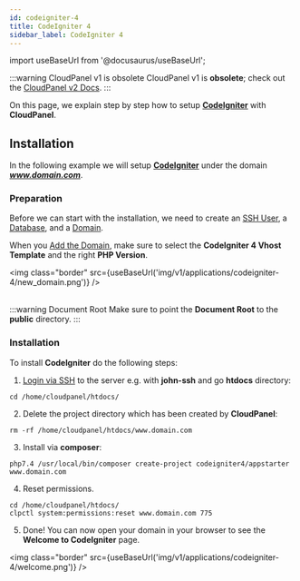 ```yaml
---
id: codeigniter-4
title: CodeIgniter 4
sidebar_label: CodeIgniter 4
---
```


import useBaseUrl from '@docusaurus/useBaseUrl';

:::warning CloudPanel v1 is obsolete
CloudPanel v1 is **obsolete**; check out the [CloudPanel v2 Docs](https://www.cloudpanel.io/docs/v2/introduction/).
:::

On this page, we explain step by step how to setup **[CodeIgniter](https://codeigniter.com/)** with **CloudPanel**.

## Installation

In the following example we will setup **[CodeIgniter](https://codeigniter.com/)** under the domain ***www.domain.com***.

### Preparation

Before we can start with the installation, we need to create an [SSH User](../frontend-area/users#adding-a-user), a [Database](../frontend-area/databases#adding-a-database), and a [Domain](../frontend-area/domains#adding-a-domain).

When you [Add the Domain](../frontend-area/domains#adding-a-domain), make sure to select the **CodeIgniter 4 Vhost Template** and the right **PHP Version**.

<img class="border" src={useBaseUrl('img/v1/applications/codeigniter-4/new_domain.png')} /> <br /><br />

:::warning Document Root
Make sure to point the **Document Root** to the **public** directory.
:::

### Installation

To install **CodeIgniter** do the following steps:

1. [Login via SSH](../frontend-area/users#ssh-login) to the server e.g. with **john-ssh** and go **htdocs** directory:

```
cd /home/cloudpanel/htdocs/
```

2. Delete the project directory which has been created by **CloudPanel**:

```
rm -rf /home/cloudpanel/htdocs/www.domain.com
```

3. Install via **composer**:

```
php7.4 /usr/local/bin/composer create-project codeigniter4/appstarter www.domain.com
```

4. Reset permissions.

```
cd /home/cloudpanel/htdocs/
clpctl system:permissions:reset www.domain.com 775
```

5. Done! You can now open your domain in your browser to see the **Welcome to CodeIgniter** page.

<img class="border" src={useBaseUrl('img/v1/applications/codeigniter-4/welcome.png')} /> 

